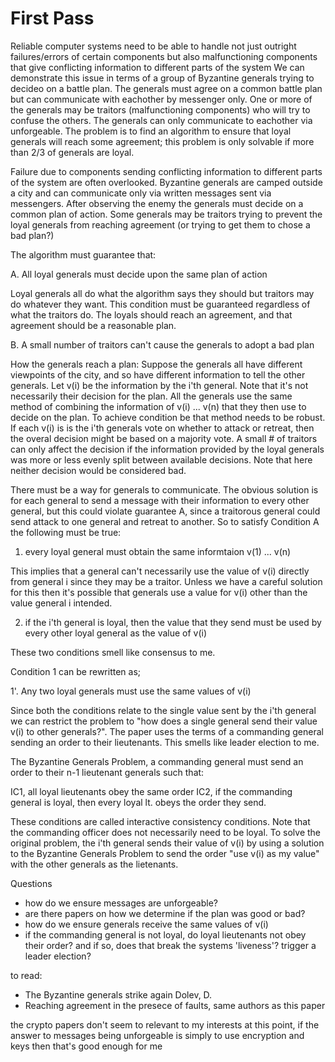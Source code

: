 # First Pass
Reliable computer systems need to be able to handle not just outright failures/errors of certain components
but also malfunctioning components that give conflicting information to different parts of the system
We can demonstrate this issue in terms of a group of Byzantine generals trying to decideo on a battle plan.
The generals must agree on a common battle plan but can communicate with eachother by messenger only.
One or more of the generals may be traitors (malfunctioning components) who will try to confuse the others.
The generals can only communicate to eachother via unforgeable. The problem is to find an algorithm
to ensure that loyal generals will reach some agreement; this problem is only solvable if more than
2/3 of generals are loyal.

Failure due to components sending conflicting information to different parts of the system are often 
overlooked. Byzantine generals are camped outside a city and can communicate only via written messages
sent via messengers. After observing the enemy the generals must decide on a common plan of action.
Some generals may be traitors trying to prevent the loyal generals from reaching agreement (or trying 
to get them to chose a bad plan?)

The algorithm must guarantee that:

A. All loyal generals must decide upon the same plan of action

Loyal generals all do what the algorithm says they should but traitors may do whatever they want. This
condition must be guaranteed regardless of what the traitors do. The loyals should reach an agreement,
and that agreement should be a reasonable plan.

B. A small number of traitors can't cause the generals to adopt a bad plan

How the generals reach a plan:
Suppose the generals all have different viewpoints of the city, and so have different information to
tell the other generals. Let v(i) be the information by the i'th general. Note that it's not necessarily
their decision for the plan. All the generals use the same method of combining the information of 
v(i) ... v(n) that they then use to decide on the plan. To achieve condition be that method needs to 
be robust. If each v(i) is is the i'th generals vote on whether to attack or retreat, then the overal 
decision might be based on a majority vote. A small # of traitors can only affect the decision if the
information provided by the loyal generals was more or less evenly split between available decisions.
Note that here neither decision would be considered bad.

There must be a way for generals to communicate. The obvious solution is for each general to send a
message with their information to every other general, but this could violate guarantee A, since a
traitorous general could send attack to one general and retreat to another. So to satisfy Condition A
the following must be true:

1. every loyal general must obtain the same informtaion v(1) ... v(n)

This implies that a general can't necessarily use the value of v(i) directly from general i since they
may be a traitor. Unless we have a careful solution for this then it's possible that generals use a value
for v(i) other than the value general i intended.

2. if the i'th general is loyal, then the value that they send must be used by every other loyal
general as the value of v(i)

These two conditions smell like consensus to me.

Condition 1 can be rewritten as;

1'. Any two loyal generals must use the same values of v(i)

Since both the conditions relate to the single value sent by the i'th general we can restrict the 
problem to "how does a single general send their value v(i) to other generals?". The paper uses the terms
of a commanding general sending an order to their lieutenants. This smells like leader election to me.

The Byzantine Generals Problem, a commanding general must send an order to their n-1 lieutenant generals
such that:

IC1, all loyal lieutenants obey the same order
IC2, if the commanding general is loyal, then every loyal lt. obeys the order they send.

These conditions are called interactive consistency conditions. Note that the commanding officer does
not necessarily need to be loyal. To solve the original problem, the i'th general sends their value
of v(i) by using a solution to the Byzantine Generals Problem to send the order "use v(i) as my value"
with the other generals as the lietenants.

Questions
- how do we ensure messages are unforgeable?
- are there papers on how we determine if the plan was good or bad?
- how do we ensure generals receive the same values of v(i)
- if the commanding general is not loyal, do loyal lieutenants not obey their order? and if so, does
that break the systems 'liveness'? trigger a leader election?


to read:
- The Byzantine generals strike again Dolev, D.
- Reaching agreement in the presece of faults, same authors as this paper

the crypto papers don't seem to relevant to my interests at this point, if the answer to messages
being unforgeable is simply to use encryption and keys then that's good enough for me